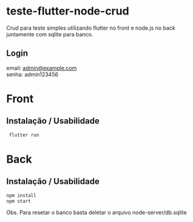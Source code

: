 # teste-flutter-node-crud

Crud para teste simples utilizando flutter no front e node.js no back juntamente com sqlite para banco.

## Login

email: admin@example.com<br>
senha: admin123456

# Front

## Instalação / Usabilidade

```bash
 flutter run
```

# Back

## Instalação / Usabilidade

```bash
npm install
npm start
```
Obs. Para resetar o banco basta deletar o arquivo node-server/db.sqlite
